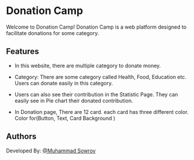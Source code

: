 
# Donation Camp

Welcome to Donation Camp! Donation Camp is a web platform designed to facilitate donations for some category.


## Features

- In this website, there are multiple category to donate money. 

- Category: There are some category called Health, Food, Education etc. Users can donate easily in this category.

- Users can also see their contribution in the  Statistic Page. They can easily see in Pie chart their donated contribution.

- In Donation page, There are 12 card. each card has three different color. Color for(Button, Text, Card Background )





## Authors

Developed By:
[@Muhammad Sowrov](https://github.com/Muhammad-Sowrov)

